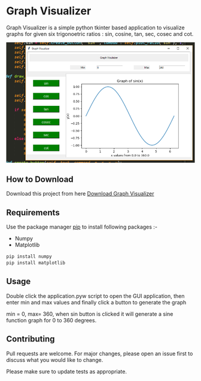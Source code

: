 # Graph Visualizer

Graph Visualizer is a simple python tkinter based application to visualize graphs for given six trigonoetric ratios : sin, cosine, tan, sec, cosec and cot.

![Alt text](app.png?raw=true "Graph Visualizer")

## How to Download

Download this project from here [Download Graph Visualizer](https://downgit.github.io/#/home?url=https://github.com/pyGuru123/Tkinter-Applications/tree/master/Graph%20Visualizer)

## Requirements

Use the package manager [pip](https://pip.pypa.io/en/stable/) to install following packages :-
* Numpy
* Matplotlib

```bash
pip install numpy
pip install matplotlib
```

## Usage

Double click the application.pyw script to open the GUI application, then enter min and max values and finally click a button to generate the graph

min = 0, max= 360, when sin button is clicked it will generate a sine function graph for 0 to 360 degrees.

## Contributing
Pull requests are welcome. For major changes, please open an issue first to discuss what you would like to change.

Please make sure to update tests as appropriate.